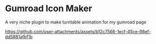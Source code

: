 # Gumroad Icon Maker
A very niche plugin to make turntable animation for my gumroad page



https://github.com/user-attachments/assets/b12c7566-1ecf-45ce-98ef-dd5881afbf1b

